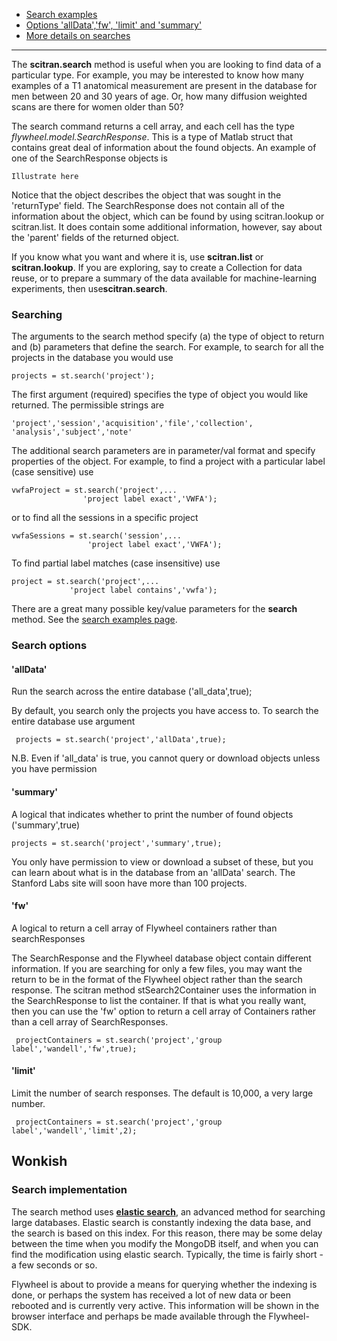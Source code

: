 * [Search examples](Search-examples)
* [Options 'allData','fw', 'limit' and 'summary' ](Search#search-options)
* [More details on searches](Special-search-parameters)

***

The **scitran.search** method is useful when you are looking to find data of a particular type. For example, you may be interested to know how many examples of a T1 anatomical measurement are present in the database for men between 20 and 30 years of age. Or, how many diffusion weighted scans are there for women older than 50?  

The search command returns a cell array, and each cell has the type _flywheel.model.SearchResponse_.  This is a type of Matlab struct that contains great deal of information about the found objects. An example of one of the SearchResponse objects is 

```
Illustrate here
```

Notice that the object describes the object that was sought in the 'returnType' field. The SearchResponse does not contain all of the information about the object, which can be found by using scitran.lookup or scitran.list.  It does contain some additional information, however, say about the 'parent' fields of the returned object.

If you know what you want and where it is, use **scitran.list** or **scitran.lookup**.  If you are exploring, say to create a Collection for data reuse, or to prepare a summary of the data available for machine-learning experiments, then use**scitran.search**.

### Searching
The arguments to the search method specify (a) the type of object to return and (b) parameters that define the search. For example, to search for all the projects in the database you would use

    projects = st.search('project');

The first argument (required) specifies the type of object you would like returned. The permissible strings are
```
'project','session','acquisition','file','collection', 'analysis','subject','note'
```

The additional search parameters are in parameter/val format and specify properties of the object.  For example, to find a project with a particular label (case sensitive) use
```
vwfaProject = st.search('project',...
                'project label exact','VWFA');
```
or to find all the sessions in a specific project 
```
vwfaSessions = st.search('session',...
                 'project label exact','VWFA');
```
To find partial label matches (case insensitive) use
```
project = st.search('project',...
             'project label contains','vwfa');
```
There are a great many possible key/value parameters for the **search** method. See the [search examples page](Search-examples).

### Search options

#### 'allData'

Run the search across the entire database ('all_data',true); 

By default, you search only the projects you have access to.  To search the entire database use argument
    
     projects = st.search('project','allData',true);

N.B. Even if 'all_data' is true, you cannot query or download objects unless you have permission

#### 'summary'

A logical that indicates whether to print the number of found objects ('summary',true)

    projects = st.search('project','summary',true);

You only have permission to view or download a subset of these, but you can learn about what is in the database from an 'allData' search.  The Stanford Labs site will soon have more than 100 projects.

#### 'fw'

A logical to return a cell array of Flywheel containers rather than searchResponses

The SearchResponse and the Flywheel database object contain different information.  If you are searching for only a few files, you may want the return to be in the format of the Flywheel object rather than the search response.  The scitran method stSearch2Container uses the information in the SearchResponse to list the container.  If that is what you really want, then you can use the 'fw' option to return a cell array of Containers rather than a cell array of SearchResponses.

     projectContainers = st.search('project','group label','wandell','fw',true);

#### 'limit'

Limit the number of search responses. The default is 10,000, a very large number.

     projectContainers = st.search('project','group label','wandell','limit',2);


## Wonkish

### Search implementation
The search method uses [**elastic search**](https://www.elastic.co/), an advanced method for searching large databases.  Elastic search is constantly indexing the data base, and the search is based on this index. For this reason, there may be some delay between the time when you modify the MongoDB itself, and when you can find the modification using elastic search. Typically, the time is fairly short - a few seconds or so. 

Flywheel is about to provide a means for querying whether the indexing is done, or perhaps the system has received a lot of new data or been rebooted and is currently very active.  This information will be shown in the browser interface and perhaps be made available through the Flywheel-SDK.



